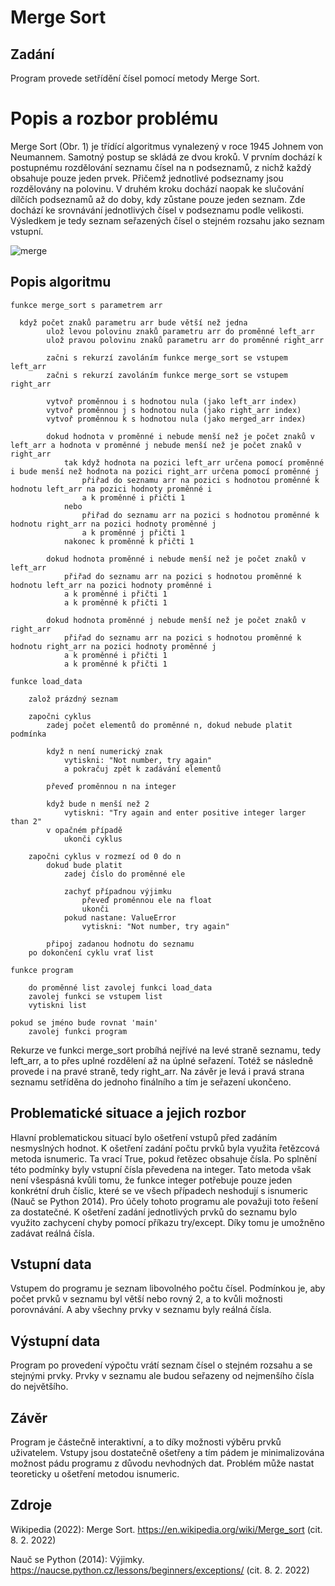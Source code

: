 # Merge Sort

## Zadání
Program provede setřídění čísel pomocí metody Merge Sort.

# Popis a rozbor problému
Merge Sort (Obr. 1) je třídící algoritmus vynalezený v roce 1945 Johnem von Neumannem. Samotný postup se skládá ze dvou kroků. V prvním dochází k postupnému rozdělování seznamu čísel na n podseznamů, z nichž každý obsahuje pouze jeden prvek. Přičemž jednotlivé podseznamy jsou rozdělovány na polovinu. V druhém kroku dochází naopak ke slučování dílčích podseznamů až do doby, kdy zůstane pouze jeden seznam. Zde dochází ke srovnávání jednotlivých čísel v podseznamu podle velikosti. Výsledkem je tedy seznam seřazených čísel o stejném rozsahu jako seznam vstupní.

![merge](https://user-images.githubusercontent.com/93740236/153936187-31f1be9d-11d3-4ba7-abfc-782754ed51c6.jpg)

## Popis algoritmu
	funkce merge_sort s parametrem arr

	  když počet znaků parametru arr bude větší než jedna
			ulož levou polovinu znaků parametru arr do proměnné left_arr
			ulož pravou polovinu znaků parametru arr do proměnné right_arr

			začni s rekurzí zavoláním funkce merge_sort se vstupem left_arr
			začni s rekurzí zavoláním funkce merge_sort se vstupem right_arr

			vytvoř proměnnou i s hodnotou nula (jako left_arr index)
			vytvoř proměnnou j s hodnotou nula (jako right_arr index)	
			vytvoř proměnnou k s hodnotou nula (jako merged_arr index)

			dokud hodnota v proměnné i nebude menší než je počet znaků v left_arr a hodnota v proměnné j nebude menší než je počet znaků v right_arr
				tak když hodnota na pozici left_arr určena pomocí proměnné i bude menší než hodnota na pozici right_arr určena pomocí proměnné j
					přiřad do seznamu arr na pozici s hodnotou proměnné k hodnotu left_arr na pozici hodnoty proměnné i
					a k proměnné i přičti 1
				nebo
					přiřad do seznamu arr na pozici s hodnotou proměnné k hodnotu right_arr na pozici hodnoty proměnné j
					a k proměnné j přičti 1
				nakonec k proměnné k přičti 1

			dokud hodnota proměnné i nebude menší než je počet znaků v left_arr 
				přiřad do seznamu arr na pozici s hodnotou proměnné k hodnotu left_arr na pozici hodnoty proměnné i
				a k proměnné i přičti 1
				a k proměnné k přičti 1

			dokud hodnota proměnné j nebude menší než je počet znaků v right_arr 
				přiřad do seznamu arr na pozici s hodnotou proměnné k hodnotu right_arr na pozici hodnoty proměnné j
				a k proměnné i přičti 1
				a k proměnné k přičti 1

	funkce load_data

		založ prázdný seznam

		započni cyklus
			zadej počet elementů do proměnné n, dokud nebude platit podmínka

			když n není numerický znak
				vytiskni: "Not number, try again"
				a pokračuj zpět k zadávání elementů

			převeď proměnnou n na integer

			když bude n menší než 2
				vytiskni: "Try again and enter positive integer larger than 2"
			v opačném případě
				ukonči cyklus

		započni cyklus v rozmezí od 0 do n
			dokud bude platit
				zadej číslo do proměnné ele

				zachyť případnou výjimku
					převeď proměnnou ele na float
					ukonči
				pokud nastane: ValueError
					vytiskni: "Not number, try again"

			připoj zadanou hodnotu do seznamu
		po dokončení cyklu vrať list

	funkce program

		do proměnné list zavolej funkci load_data
		zavolej funkci se vstupem list
		vytiskni list

	pokud se jméno bude rovnat 'main'
		zavolej funkci program	

Rekurze ve funkci merge_sort probíhá nejřívé na levé straně seznamu, tedy left_arr, a to přes uplné rozdělení až na úplné seřazení. Totéž se následně provede i na pravé straně, tedy right_arr. Na závěr je levá i pravá strana seznamu setříděna do jednoho finálního a tím je seřazení ukončeno.

## Problematické situace a jejich rozbor
Hlavní problematickou situací bylo ošetření vstupů před zadáním nesmyslných hodnot. K ošetření zadání počtu prvků byla využita řetězcová metoda isnumeric. Ta vrací True, pokud řetězec obsahuje čísla. Po splnění této podmínky byly vstupní čísla převedena na integer. Tato metoda však není všespásná kvůli tomu, že funkce integer potřebuje pouze jeden konkrétní druh číslic, které se ve všech případech neshodují s isnumeric (Nauč se Python 2014). Pro účely tohoto programu ale považuji toto řešení za dostatečné. K ošetření zadání jednotlivých prvků do seznamu bylo využito zachycení chyby pomocí příkazu try/except. Díky tomu je umožněno zadávat reálná čísla.   

## Vstupní data
Vstupem do programu je seznam libovolného počtu čísel. Podmínkou je, aby počet prvků v seznamu byl větší nebo rovný 2, a to kvůli možnosti porovnávání. A aby všechny prvky v seznamu byly reálná čísla.

## Výstupní data
Program po provedení výpočtu vrátí seznam čísel o stejném rozsahu a se stejnými prvky. Prvky v seznamu ale budou seřazeny od nejmenšího čísla do největšího.

## Závěr
Program je částečně interaktivní, a to díky možnosti výběru prvků uživatelem. Vstupy jsou dostatečně ošetřeny a tím pádem je minimalizována možnost pádu programu z důvodu nevhodných dat. Problém může nastat teoreticky u ošetření metodou isnumeric. 

## Zdroje
Wikipedia (2022): Merge Sort. https://en.wikipedia.org/wiki/Merge_sort (cit. 8. 2. 2022)

Nauč se Python (2014): Výjimky. https://naucse.python.cz/lessons/beginners/exceptions/ (cit. 8. 2. 2022)
